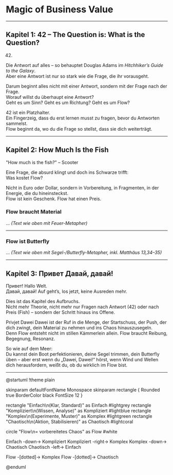 # Magic of Business Value

---

## Kapitel 1: 42 – The Question is: What is the Question?

42.  
Die Antwort auf alles – so behauptet Douglas Adams im *Hitchhiker’s Guide to the Galaxy*.  
Aber eine Antwort ist nur so stark wie die Frage, die ihr vorausgeht.  

Darum beginnt alles nicht mit einer Antwort, sondern mit der Frage nach der Frage.  
Worauf willst du überhaupt eine Antwort?  
Geht es um Sinn? Geht es um Richtung? Geht es um Flow?  

42 ist ein Platzhalter.  
Ein Fingerzeig, dass du erst lernen musst zu fragen, bevor du Antworten sammelst.  
Flow beginnt da, wo du die Frage so stellst, dass sie dich weiterträgt.

---

## Kapitel 2: How Much Is the Fish

"How much is the fish?" – Scooter

Eine Frage, die absurd klingt und doch ins Schwarze trifft:  
Was kostet Flow?  

Nicht in Euro oder Dollar, sondern in Vorbereitung, in Fragmenten, in der Energie, die du hineinsteckst.  
Flow ist kein Geschenk. Flow hat einen Preis.  

### Flow braucht Material

... *(Text wie oben mit Feuer-Metapher)*

---

### Flow ist Butterfly

... *(Text wie oben mit Segel-/Butterfly-Metapher, inkl. Matthäus 13,34–35)*

---

## Kapitel 3: Привет Давай, давай!

Привет! Hallo Welt.  
Давай, давай! Auf geht’s, los jetzt, keine Ausreden mehr.  

Dies ist das Kapitel des Aufbruchs.  
Nicht mehr Theorie, nicht mehr nur Fragen nach Antwort (42) oder nach Preis (Fish) – sondern der Schritt hinaus ins Offene.  

Privjet Dawei Dawei ist der Ruf in die Menge, der Startschuss, der Push, der dich zwingt, dein Material zu nehmen und ins Chaos hinauszusegeln.  
Denn Flow entsteht nicht im stillen Kämmerlein allein. Flow braucht Reibung, Begegnung, Resonanz.  

So wie auf dem Meer:  
Du kannst dein Boot perfektionieren, deine Segel trimmen, dein Butterfly üben – aber erst wenn du „Dawei, Dawei!“ hörst, wenn Wind und Wellen dich herausfordern, weißt du, ob du wirklich im Flow bist.  

---
@startuml
!theme plain

skinparam defaultFontName Monospace
skinparam rectangle {
  Rounded true
  BorderColor black
  FontSize 12
}

rectangle "Einfach\n(Klar, Standard)" as Einfach #lightgrey
rectangle "Kompliziert\n(Wissen, Analyse)" as Kompliziert #lightblue
rectangle "Komplex\n(Experimente, Muster)" as Komplex #lightgreen
rectangle "Chaotisch\n(Aktion, Stabilisieren)" as Chaotisch #lightcoral

circle "Flow\n= vorbereitetes Chaos" as Flow #white

Einfach -down-> Kompliziert
Kompliziert -right-> Komplex
Komplex -down-> Chaotisch
Chaotisch -left-> Einfach

Flow -[dotted]-> Komplex
Flow -[dotted]-> Chaotisch

@enduml
